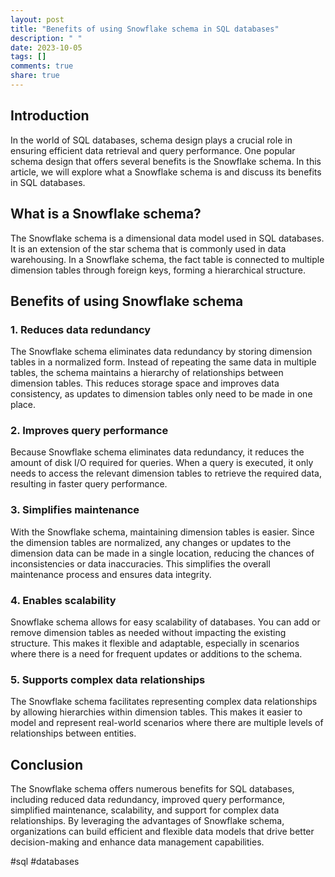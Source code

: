 ```yaml
---
layout: post
title: "Benefits of using Snowflake schema in SQL databases"
description: " "
date: 2023-10-05
tags: []
comments: true
share: true
---
```


## Introduction

In the world of SQL databases, schema design plays a crucial role in ensuring efficient data retrieval and query performance. One popular schema design that offers several benefits is the Snowflake schema. In this article, we will explore what a Snowflake schema is and discuss its benefits in SQL databases.

## What is a Snowflake schema?

The Snowflake schema is a dimensional data model used in SQL databases. It is an extension of the star schema that is commonly used in data warehousing. In a Snowflake schema, the fact table is connected to multiple dimension tables through foreign keys, forming a hierarchical structure.

## Benefits of using Snowflake schema

### 1. Reduces data redundancy
The Snowflake schema eliminates data redundancy by storing dimension tables in a normalized form. Instead of repeating the same data in multiple tables, the schema maintains a hierarchy of relationships between dimension tables. This reduces storage space and improves data consistency, as updates to dimension tables only need to be made in one place.

### 2. Improves query performance
Because Snowflake schema eliminates data redundancy, it reduces the amount of disk I/O required for queries. When a query is executed, it only needs to access the relevant dimension tables to retrieve the required data, resulting in faster query performance.

### 3. Simplifies maintenance
With the Snowflake schema, maintaining dimension tables is easier. Since the dimension tables are normalized, any changes or updates to the dimension data can be made in a single location, reducing the chances of inconsistencies or data inaccuracies. This simplifies the overall maintenance process and ensures data integrity.

### 4. Enables scalability
Snowflake schema allows for easy scalability of databases. You can add or remove dimension tables as needed without impacting the existing structure. This makes it flexible and adaptable, especially in scenarios where there is a need for frequent updates or additions to the schema.

### 5. Supports complex data relationships
The Snowflake schema facilitates representing complex data relationships by allowing hierarchies within dimension tables. This makes it easier to model and represent real-world scenarios where there are multiple levels of relationships between entities.

## Conclusion

The Snowflake schema offers numerous benefits for SQL databases, including reduced data redundancy, improved query performance, simplified maintenance, scalability, and support for complex data relationships. By leveraging the advantages of Snowflake schema, organizations can build efficient and flexible data models that drive better decision-making and enhance data management capabilities.

#sql #databases